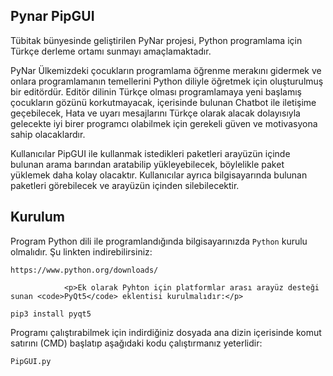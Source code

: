 <div class = "Box-body px-5 pb-5">
        <article class = "markdown-body entry-content container-lg" itemprop= "text">
                <h1><a id = "user-content-pynar-pipGUI" class = "anchor" aria-hidden = "true" href="#pynar-pipGUI"></a>Pynar PipGUI</h1>
        <p>Tübitak bünyesinde geliştirilen PyNar projesi, Python programlama için Türkçe derleme ortamı sunmayı amaçlamaktadır.</p>
        <p>PyNar Ülkemizdeki çocukların programlama öğrenme merakını gidermek ve onlara programlamanın temellerini Python diliyle öğretmek için oluşturulmuş bir editördür. Editör dilinin Türkçe olması programlamaya yeni başlamış çocukların gözünü korkutmayacak, içerisinde bulunan Chatbot ile iletişime geçebilecek, Hata ve uyarı mesajlarını Türkçe olarak alacak dolayısıyla gelecekte iyi birer programcı olabilmek için gerekeli güven ve  motivasyona sahip olacaklardır.</p>
        <p>Kullanıcılar PipGUI ile kullanmak istedikleri paketleri arayüzün içinde bulunan arama barından aratabilip yükleyebilecek, böylelikle paket yüklemek daha kolay olacaktır. Kullanıcılar ayrıca bilgisayarında bulunan paketleri  görebilecek ve arayüzün içinden silebilecektir.</p>
                <h2> <a id="user-content-kurulum" class = "anchor" aria-hidden = "true" href="#kurulum"></a>
                        Kurulum</h2>
                <p>Program Python dili ile programlandığında bilgisayarınızda <code>Python</code> kurulu olmalıdır. Şu linkten indirebilirsiniz:</p> 
                <pre><code>https://www.python.org/downloads/</code></pre>
                
                <p>Ek olarak Pyhton için platformlar arası arayüz desteği sunan <code>PyQt5</code> eklentisi kurulmalıdır:</p>
<pre><code>pip3 install pyqt5
</code></pre>

<p>Programı çalıştırabilmek için indirdiğiniz dosyada ana dizin içerisinde komut satırını (CMD) başlatıp aşağıdaki kodu çalıştırmanız yeterlidir:</p>
<pre><code>PipGUI.py
</code></pre>
        
                        
